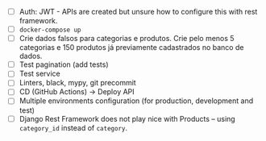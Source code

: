 - [ ] Auth: JWT - APIs are created but unsure how to configure this with rest framework.
- [ ] `docker-compose up`
- [ ] Crie dados falsos para categorias e produtos. Crie pelo menos 5 categorias e 150 produtos já previamente cadastrados no banco de dados.
- [ ] Test pagination (add tests)
- [ ] Test service
- [ ] Linters, black, mypy, git precommit
- [ ] CD (GitHub Actions) -> Deploy API
- [ ] Multiple environments configuration (for production, development and test)
- [ ] Django Rest Framework does not play nice with Products – using `category_id` instead of `category`.
